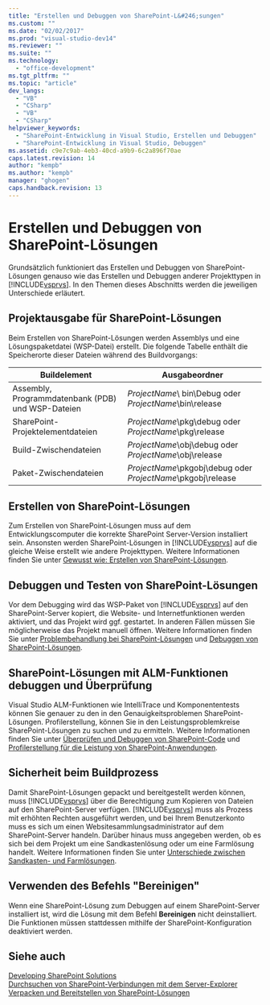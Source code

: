 ```yaml
---
title: "Erstellen und Debuggen von SharePoint-L&#246;sungen"
ms.custom: ""
ms.date: "02/02/2017"
ms.prod: "visual-studio-dev14"
ms.reviewer: ""
ms.suite: ""
ms.technology: 
  - "office-development"
ms.tgt_pltfrm: ""
ms.topic: "article"
dev_langs: 
  - "VB"
  - "CSharp"
  - "VB"
  - "CSharp"
helpviewer_keywords: 
  - "SharePoint-Entwicklung in Visual Studio, Erstellen und Debuggen"
  - "SharePoint-Entwicklung in Visual Studio, Debuggen"
ms.assetid: c9e7c9ab-4eb3-40cd-a9b9-6c2a896f70ae
caps.latest.revision: 14
author: "kempb"
ms.author: "kempb"
manager: "ghogen"
caps.handback.revision: 13
---
```

# Erstellen und Debuggen von SharePoint-L&#246;sungen
  Grundsätzlich funktioniert das Erstellen und Debuggen von SharePoint\-Lösungen genauso wie das Erstellen und Debuggen anderer Projekttypen in [!INCLUDE[vsprvs](../sharepoint/includes/vsprvs-md.md)].  In den Themen dieses Abschnitts werden die jeweiligen Unterschiede erläutert.  
  
## Projektausgabe für SharePoint\-Lösungen  
 Beim Erstellen von SharePoint\-Lösungen werden Assemblys und eine Lösungspaketdatei \(WSP\-Datei\) erstellt.  Die folgende Tabelle enthält die Speicherorte dieser Dateien während des Buildvorgangs:  
  
|Buildelement|Ausgabeordner|  
|------------------|-------------------|  
|Assembly, Programmdatenbank \(PDB\) und WSP\-Dateien|*ProjectName*\\ bin\\Debug oder *ProjectName*\\bin\\release|  
|SharePoint\-Projektelementdateien|*ProjectName*\\pkg\\debug oder *ProjectName*\\pkg\\release|  
|Build\-Zwischendateien|*ProjectName*\\obj\\debug oder *ProjectName*\\obj\\release|  
|Paket\-Zwischendateien|*ProjectName*\\pkgobj\\debug oder *ProjectName*\\pkgobj\\release|  
  
## Erstellen von SharePoint\-Lösungen  
 Zum Erstellen von SharePoint\-Lösungen muss auf dem Entwicklungscomputer die korrekte SharePoint Server\-Version installiert sein.  Ansonsten werden SharePoint\-Lösungen in [!INCLUDE[vsprvs](../sharepoint/includes/vsprvs-md.md)] auf die gleiche Weise erstellt wie andere Projekttypen.  Weitere Informationen finden Sie unter [Gewusst wie: Erstellen von SharePoint-Lösungen](../sharepoint/how-to-build-sharepoint-solutions.md).  
  
## Debuggen und Testen von SharePoint\-Lösungen  
 Vor dem Debugging wird das WSP\-Paket von [!INCLUDE[vsprvs](../sharepoint/includes/vsprvs-md.md)] auf den SharePoint\-Server kopiert, die Website\- und Internetfunktionen werden aktiviert, und das Projekt wird ggf. gestartet.  In anderen Fällen müssen Sie möglicherweise das Projekt manuell öffnen.  Weitere Informationen finden Sie unter [Problembehandlung bei SharePoint-Lösungen](../sharepoint/troubleshooting-sharepoint-solutions.md) und [Debuggen von SharePoint-Lösungen](../sharepoint/debugging-sharepoint-solutions.md).  
  
## SharePoint\-Lösungen mit ALM\-Funktionen debuggen und Überprüfung  
 Visual Studio ALM\-Funktionen wie IntelliTrace und Komponententests können Sie genauer zu den in den Genauigkeitsproblemen SharePoint\-Lösungen.  Profilerstellung, können Sie in den Leistungsproblemkreise SharePoint\-Lösungen zu suchen und zu ermitteln.  Weitere Informationen finden Sie unter [Überprüfen und Debuggen von SharePoint-Code](../sharepoint/verifying-and-debugging-sharepoint-code.md) und [Profilerstellung für die Leistung von SharePoint-Anwendungen](../sharepoint/profiling-the-performance-of-sharepoint-applications.md).  
  
## Sicherheit beim Buildprozess  
 Damit SharePoint\-Lösungen gepackt und bereitgestellt werden können, muss [!INCLUDE[vsprvs](../sharepoint/includes/vsprvs-md.md)] über die Berechtigung zum Kopieren von Dateien auf den SharePoint\-Server verfügen.  [!INCLUDE[vsprvs](../sharepoint/includes/vsprvs-md.md)] muss als Prozess mit erhöhten Rechten ausgeführt werden, und bei Ihrem Benutzerkonto muss es sich um einen Websitesammlungsadministrator auf dem SharePoint\-Server handeln.  Darüber hinaus muss angegeben werden, ob es sich bei dem Projekt um eine Sandkastenlösung oder um eine Farmlösung handelt.  Weitere Informationen finden Sie unter [Unterschiede zwischen Sandkasten- und Farmlösungen](../sharepoint/differences-between-sandboxed-and-farm-solutions.md).  
  
## Verwenden des Befehls "Bereinigen"  
 Wenn eine SharePoint\-Lösung zum Debuggen auf einem SharePoint\-Server installiert ist, wird die Lösung mit dem Befehl **Bereinigen** nicht deinstalliert.  Die Funktionen müssen stattdessen mithilfe der SharePoint\-Konfiguration deaktiviert werden.  
  
## Siehe auch  
 [Developing SharePoint Solutions](../sharepoint/developing-sharepoint-solutions.md)   
 [Durchsuchen von SharePoint-Verbindungen mit dem Server-Explorer](../sharepoint/browsing-sharepoint-connections-using-server-explorer.md)   
 [Verpacken und Bereitstellen von SharePoint-Lösungen](../sharepoint/packaging-and-deploying-sharepoint-solutions.md)  
  
  